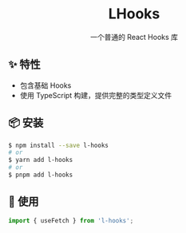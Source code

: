 <h1 align="center">
  LHooks
</h1>

<div align="center">一个普通的 React Hooks 库</div>

## ✨ 特性

- 包含基础 Hooks
- 使用 TypeScript 构建，提供完整的类型定义文件

## 📦 安装

```bash
$ npm install --save l-hooks
# or
$ yarn add l-hooks
# or
$ pnpm add l-hooks
```

## 🔨 使用

```js
import { useFetch } from 'l-hooks';
```
